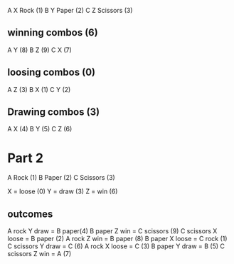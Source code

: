 
A X Rock (1)
B Y Paper (2)
C Z Scissors (3)

## winning combos (6)

A Y (8)
B Z (9)
C X (7)

## loosing combos (0)

A Z (3)
B X (1)
C Y (2)

## Drawing combos (3)

A X (4)
B Y (5)
C Z (6)

# Part 2

A Rock (1)
B Paper (2)
C Scissors (3)

X = loose (0)
Y = draw (3)
Z = win (6)

## outcomes

A rock Y draw = B paper(4)
B paper Z win = C scissors (9)
C scissors X loose = B paper (2)
A rock Z win = B paper (8)
B paper X loose = C rock (1)
C scissors Y draw = C (6)
A rock X loose = C (3)
B paper Y draw = B (5)
C scissors Z win = A (7)
